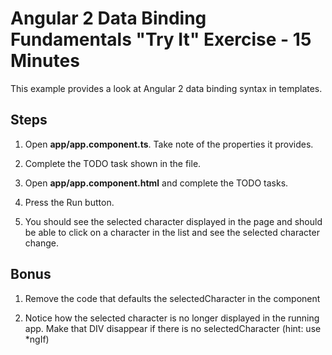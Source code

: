 # Angular 2 Data Binding Fundamentals "Try It" Exercise - 15 Minutes

This example provides a look at Angular 2 data binding syntax in templates.

## Steps

1. Open **app/app.component.ts**. Take note of the properties it provides.

2. Complete the TODO task shown in the file.

3. Open **app/app.component.html** and complete the TODO tasks.

4. Press the Run button.

5. You should see the selected character displayed in the page
   and should be able to click on a character in the list and see the
   selected character change.

## Bonus

1. Remove the code that defaults the selectedCharacter in the component

2. Notice how the selected character is no longer displayed in the running app. Make that DIV disappear if there is no selectedCharacter (hint: use *ngIf)
